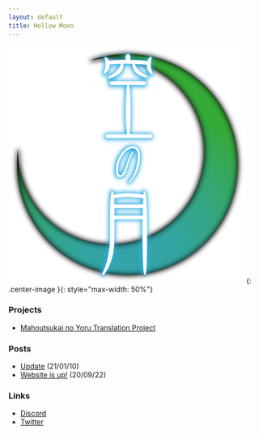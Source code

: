```yaml
---
layout: default
title: Hollow Moon
---
```


![hollow moon logo](./resources/hma_main_logo_cropped.svg){: .center-image }{: style="max-width: 50%"}

### Projects
* [Mahoutsukai no Yoru Translation Project](wohn-tl/) 

### Posts
* [Update](posts/21-01-10_Addressing-FAQ) (21/01/10)
* [Website is up!](posts/20-09-22_Website-is-up!) (20/09/22)


### Links
* [Discord](https://discord.gg/2ngdyQd)
* [Twitter](https://twitter.com/HollowMoonTL)
